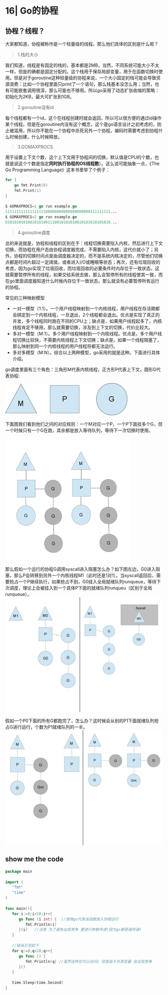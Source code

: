 # 16| Go的协程

## 协程？线程？

​	大家都知道，协程被称作是一个轻量级的线程。那么他们具体的区别是什么呢？

> 1.栈的大小

​	我们知道，线程是有固定的栈的，基本都是2MB，当然，不同系统可能大小不太一样，但是的确都是固定分配的。这个栈用于保存局部变量，用于在函数切换时使用。但是对于goroutine这种轻量级的协程来说，一个大小固定的栈可能会导致资源浪费：比如一个协程里面只print了一个语句，那么栈基本没怎么用；当然，也有可能嵌套调用很深，那么可能也不够用。所以go采用了动态扩张收缩的策略：初始化为2KB，最大可扩张到1GB。

> 2.goroutine没有id

​	每个线程都有一个id，这个在线程创建时就会返回，所以可以很方便的通过id操作某个线程。但是在goroutine内没有这个概念，这个是go语言设计之初考虑的，防止被滥用，所以你不能在一个协程中杀死另外一个协程，编码时需要考虑到协程什么时候创建，什么时候释放。

> 3.GOMAXPROCS

​	用于设置上下文个数，这个上下文用于协程间的切换，默认值是CPU的个数，也就是说这个个数是指定**同时执行协程的OS线程数**）。这么说可能抽象一点，《The Go Programming Language》这本书里举了个例子：

```go
for {  
    go fmt.Print(0)
    fmt.Print(1)
}

$ GOMAXPROCS=1 go run example.go
11111111111111111100000000000000000000111111111...  
$ GOMAXPROCS=2 go run example.go
01010101010010101001110010101010010101010101010... 
```

> 4.goroutine调度

​	总的来说就是，协程和线程的区别在于：线程切换需要陷入内核，然后进行上下文切换，而协程在用户态由协程调度器完成，不需要陷入内核，这代价就小了；另外，协程的切换时间点是由调度器决定的，而不是系统内核决定的，尽管他们切换点都是时间片超过一定阈值，或者进入I/O或睡眠等状态；再次，还有垃圾回收的考虑，因为go实现了垃圾回收，而垃圾回收的必要条件时内存位于一致状态，这就需要暂停所有的线程，如果交给系统去做，那么会暂停所有的线程使其一致，而在go里面调度器知道什么时候内存位于一致状态，那么就没有必要暂停所有运行的协程。

常见的三种映射模型

- 一对一模型（1:1）。一个用户线程映射到一个内核线程，用户线程在存活期都会绑定到一个内核线程，一旦退出，2个线程都会退出。优点是实现了真正的并发，多个线程同时跑在不同的CPU上；缺点是，如果用户线程起多了，内核线程肯定不够用，那么就需要切换，涉及到上下文的切换，代价比较大。
- 多对一模型（M:1）。多个用户线程映射到一个内核线程。优点是，多个用户线程切换比较快，不需要内核线程上下文切换；缺点是，如果一个线程阻塞了，那么映射到同一个内核线程的用户线程将都无法运行。
- 多对多模型（M:N）。综合以上两种模型，go采用的就是这种。下面进行具体介绍。

go调度里面有三个角色：三角形M代表内核线程，正方形P代表上下文，圆形G代表协程:

![goroutine1](../../pic/555.png)

下面图我们看到他们之间的对应规则：一个M对应一个P，一个P下面挂多个G，但一个时候只有一个G在跑，其余都是放入等待队列，等待下一次切换时使用。

![goroutine2](../../pic/666.png)

那么假如一个运行的协程G调用syscall进入阻塞怎么办？如下图左边，G0进入阻塞，那么P会转移到另外一个内核线程M1（此时还是1对1）。当syscall返回后，需要抢占一个P继续执行，如果抢占不到，G0挂入全局就绪队列runqueue，等待下次调度，理论上会被挂入到一个具体P下面的就绪队列runqueu（区别于全局runqueue）。
![goroutine3](../../pic/777.png)

假如一个P0下面的所有G都跑完了，怎么办？这时候会从别的P1下面就绪队列抢占G进行运行，个数为P1就绪队列的一半。
![goroutine4](../../pic/888.png)

## show me the code

```go
package main

import (
   "fmt"
   "time"
)

func main(){
   for i:=0;i<10;i++{
      go func (i int) {  //使用go代表该函数放入协程运行
         fmt.Println(i)
      }(i)   //注意 为了避免出现竞争 要进行参数传递(因为go都是值传递)
   }

   //错误示范如下
   for q:=0;q<10;q++{
      go func () {
         fmt.Println(q) //虽然这样也可以访问i 但是由于共享变量 会出现竞争
      }()
   }
   
   time.Sleep(time.Second)
}
```